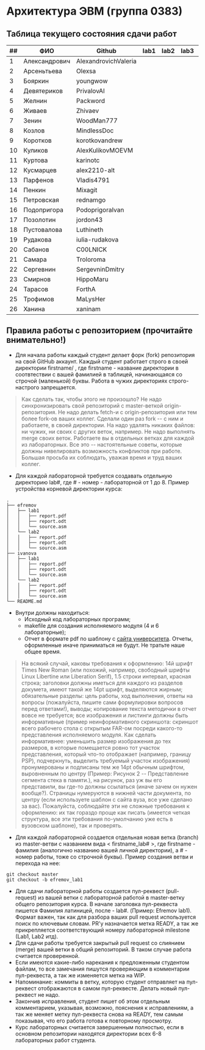 # Архитектура  ЭВМ (группа 0383)

## Таблица текущего состояния сдачи работ

| ##   | ФИО           | Github               | lab1  | lab2  | lab3  | lab4  | lab5  | lab6  | lab7  | lab8  | Итог |
| ---- | ------------- | -------------------- | ----- | ----- | ----- | ----- | ----- | ----- | ----- | ----- | ---- |
| 1    | Александрович | AlexandrovichValeria |       |       |       |       |       |       |       |       |      |
| 2    | Арсеньтьева   | Olexsa               |       |       |       |       |       |       |       |       |      |
| 3    | Бояркин       | youngwow             |       |       |       |       |       |       |       |       |      |
| 4    | Девятериков   | PrivalovAI           |       |       |       |       |       |       |       |       |      |
| 5    | Желнин        | Packword             |       |       |       |       |       |       |       |       |      |
| 6    | Живаев        | Zhivaev              |       |       |       |       |       |       |       |       |      |
| 7    | Зенин         | WoodMan777           |       |       |       |       |       |       |       |       |      |
| 8    | Козлов        | MindlessDoc          |       |       |       |       |       |       |       |       |      |
| 9    | Коротков      | korotkovandrew       |       |       |       |       |       |       |       |       |      |
| 10   | Куликов       | AlexKulikovMOEVM     |       |       |       |       |       |       |       |       |      |
| 11   | Куртова       | karinotc             |       |       |       |       |       |       |       |       |      |
| 12   | Кусмарцев     | alex2210-alt         |       |       |       |       |       |       |       |       |      |
| 13   | Парфенов      | Vladis4791           |       |       |       |       |       |       |       |       |      |
| 14   | Пенкин        | Mixagit              |       |       |       |       |       |       |       |       |      |
| 15   | Петровская    | rednamgo             |       |       |       |       |       |       |       |       |      |
| 16   | Подопригора   | PodoprigoraIvan      |       |       |       |       |       |       |       |       |      |
| 17   | Позолотин     | jordon43             |       |       |       |       |       |       |       |       |      |
| 18   | Пустовалова   | Luthineth            |       |       |       |       |       |       |       |       |      |
| 19   | Рудакова      | iulia-rudakova       |       |       |       |       |       |       |       |       |      |
| 20   | Сабанов       | C00LNICK             |       |       |       |       |       |       |       |       |      |
| 21   | Самара        | Troloroma            |       |       |       |       |       |       |       |       |      |
| 22   | Сергевнин     | SergevninDmitry      |       |       |       |       |       |       |       |       |      |
| 23   | Смирнов       | HippoMaru            |       |       |       |       |       |       |       |       |      |
| 24   | Тарасов       | ForthA               |       |       |       |       |       |       |       |       |      |
| 25   | Трофимов      | MaLysHer             |       |       |       |       |       |       |       |       |      |
| 26   | Ханина        | xaninam              |       |       |       |       |       |       |       |       |      |

## Правила работы с репозиторием (прочитайте внимательно!)

 - Для начала работы каждый студент делает форк (fork) репозитория на свой GitHub аккаунт.
Каждый студент работает строго в своей директории firstname/ , где firstname - название директории в соотвтествии с вашей фамилией в таблицей, начинающаяся со строчой (маленькой) буквы. Работа в чужих директориях строго-настрого запрещается.

> Как сделать так, чтобы этого не произошло? Не надо синхронизировать свой репозиторий с master-веткой origin-репозитория. Не надо делать fetch-и с origin-репозитория или тем более fork-ов ваших коллег. Сделали один раз fork -- с ним и работаете, в своей директории. На надо удалять никаких файлов: ни чужих, ни своих с других веток, например. Не надо выполнять merge своих веток. Работаете вы в отдельных ветках для каждой из лабораторных. Все это -- настоятельные советы, которые должны нивелировать возможность конфликтов при работе. Большая просьба их соблюдать, уважая время и труд ваших коллег.

- Для каждой лабораторной требуется создавать отдельную директорию lab#, где # - номер - лабораторной от 1 до 8. Пример устройства корневой директории курса:

```
.
├── efremov
│   ├── lab1
│   │   ├── report.pdf
│   │   ├── report.odt
│   │   └── source.asm
│   └── lab2
│   │   ├── report.pdf
│   │   ├── report.odt
│   │   └── source.asm
├── ivanova
│   ├── lab1
│   │   ├── report.pdf
│   │   ├── report.odt
│   │   └── source.asm
│   └── lab2
│   │   ├── report.pdf
│   │   ├── report.odt
│   │   └── source.asm
└── README.md
```

- Внутри должны находиться:
    - Исходный код лабораторных программ;
    - makefile для создания исполняемого модуля (4 и 6 лабораторные);
    - Отчет в формате pdf по шаблону с [сайта университета](https://etu.ru/ru/studentam/dokumenty-dlya-ucheby/). Отчеты, оформленные иначе приниматься не будут. Не тратьте наше общее время.

> На всякий случай, каковы требования к оформлению: 14й шрифт Times New Roman (или похожий, например, свободный шрифты Linux Libertine или Liberation Serif), 1.5 строки интервал, красная строка; заголовки должны иметься для каждого из разделов докумета, имеют такой же 14pt шрифт, выделяются жирным; обязательные разделы: цель работы, ход выполнения, ответы на вопросы (пожалуйста, пишите сами формулировки вопросов перед ответами!), выводы; копирование текста методички в отчет вовсе не требуется; все изображения и листинги должны быть информативные (пример неинформативного скриншота: скриншот всего рабочего стола с открытым FAR-ом посреди какого-то представления исполняемого модуля. Как сделать информативнее: уменьшить размер изображения до тех размеров, в которые помещается ровно тот участок представления, который что-то отображает (например, границу PSP), подчеркнуть, выделить требуемый участок изображения) пронумерованы и подписаны тем же 14pt обычным шрифтом, выровненным по центру (Пример: Рисунок 2 -- Представление сегмента стека в памяти.), на рисунок, раз уж вы его представили, вы где-то должны ссылаться (иначе зачем он нужен вообще?). Страницы нумеруются в нижней части документа, по центру (если используете шаблон с сайта вуза, все уже сделано за вас). Пожалуйста, соблюдайте эти не сложные требования к оформлению: их так гораздо проще как писать (имеется четкая структура, все эти требования по-умолчанию уже есть в вузовском шаблоне), так и проверять.

- Для каждой лабораторной создается отдельная новая ветка (branch) из master-ветви с названием вида < firstname_lab# >, где firstname - фамилия (аналогично названию вашей личной директории), а # - номер работы, тоже со строчной буквы). Пример создания ветви и перехода на нее:
```
git checkout master
git checkout -b efremov_lab1
```
- Для сдачи лабораторной работы создается пул-реквест (pull-request) из вашей ветки с лабораторной работой в master-ветку общего репозитория курса. В начале заголовка пул-реквеста пишется Фамилия латиницей, после - lab#. (Пример: Efremov lab1). Формат важен, так как для разбора ваших pull request используется поиск по ключевым словам. PR'у назначается метка READY, а так же прикрепляется соответствующий номеру лабораторной milestone (Lab1, Lab2 итд).
- Для сдачи работы требуется закрытый pull request со слиянием (merge) вашей ветки в общий репозиторий. В таком случае работа считается проверенной.
- Если имеются какие-либо нарекания к предложенным студентом файлам, то все замечания пишутся проверяющим в комментарии пул-реквеста, а так же изменяется метка на WIP.
- Напоминание: коммиты в ветку, которую студент отправляет на пул-реквест отображаются в самом пул-реквесте. Делать новый пул-реквест не надо.
- Закончив исправления, студент пишет об этом отдельным комментарием, указывая, возможно, пояснения к исправлениям, а так же меняет метку пул-реквеста снова на READY, тем самым показывая, что его работа готова к повторному просмотру.
- Курс лабораторных считается завершенным полностью, если в основном репозитории находятся директории всех 6-8 лабораторных работ студента.
